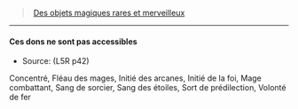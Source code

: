 ﻿---
!GenericItem
Name: Ces dons ne sont pas accessibles
Source: (L5R p42)
Id: l5r_magic_hd.md#ces-dons-ne-sont-pas-accessibles
ParentLink: l5r_magic_hd.md#des-objets-magiques-rares-et-merveilleux
ParentName: Des objets magiques rares et merveilleux
NameLevel: 4
Attributes: {}
AttributesDictionary: >+
  {}

---
> [Des objets magiques rares et merveilleux](hd_l5r_magic.md)

---

#### Ces dons ne sont pas accessibles

- Source: (L5R p42)

Concentré, Fléau des mages, Initié des arcanes, Initié de la foi, Mage combattant, Sang de sorcier, Sang des étoiles, Sort de prédilection, Volonté de fer

